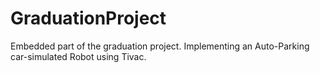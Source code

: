 # GraduationProject
Embedded part of the graduation project.
Implementing an Auto-Parking car-simulated Robot using Tivac.
